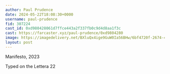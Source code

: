 ```yaml
---
author: Paul Prudence
date: 2024-05-22T18:08:30+0000
username: paul-prudence
fid: 307224
cast_id: 0xd980428061d7ffce443a2f337fb0c9d4d8aa1f3c
cast: https://farcaster.xyz/paul-prudence/0xd9804280
image: https://imagedelivery.net/BXluQx4ige9GuW0Ia56BHw/6bf4720f-2674-4a65-77c5-7bf800c32d00/original
layout: post
---
```


Manifesto, 2023

Typed on the Lettera 22

<img src='https://imagedelivery.net/BXluQx4ige9GuW0Ia56BHw/6bf4720f-2674-4a65-77c5-7bf800c32d00/original' alt='' referrerpolicy='no-referrer'/>
